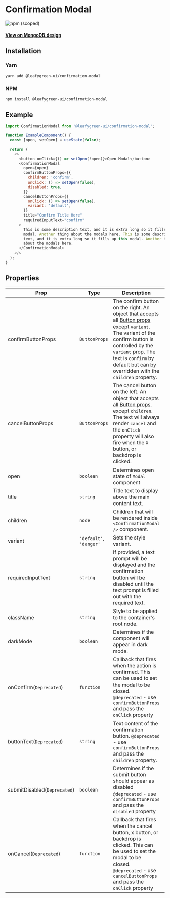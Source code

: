 # Confirmation Modal

![npm (scoped)](https://img.shields.io/npm/v/@leafygreen-ui/confirmation-modal.svg)

#### [View on MongoDB.design](https://www.mongodb.design/component/confirmation-modal/live-example/)

## Installation

### Yarn

```shell
yarn add @leafygreen-ui/confirmation-modal
```

### NPM

```shell
npm install @leafygreen-ui/confirmation-modal
```

## Example

```js
import ConfirmationModal from '@leafygreen-ui/confirmation-modal';

function ExampleComponent() {
  const [open, setOpen] = useState(false);

  return (
    <>
      <button onClick={() => setOpen(!open)}>Open Modal</button>
      <ConfirmationModal
        open={open}
        confirmButtonProps={{
          children: 'confirm',
          onClick: () => setOpen(false),
          disabled: true,
        }}
        cancelButtonProps={{
          onClick: () => setOpen(false),
          variant: 'default',
        }}
        title="Confirm Title Here"
        requiredInputText="confirm"
      >
        This is some description text, and it is extra long so it fills up this
        modal. Another thing about the modals here. This is some description
        text, and it is extra long so it fills up this modal. Another thing
        about the modals here.
      </ConfirmationModal>
    </>
  );
}
```

## Properties

| Prop                         | Type                    | Description                                                                                                                                                                                                                                                                                                                                       | Default     |
| ---------------------------- | ----------------------- | ------------------------------------------------------------------------------------------------------------------------------------------------------------------------------------------------------------------------------------------------------------------------------------------------------------------------------------------------- | ----------- |
| confirmButtonProps           | `ButtonProps`           | The confirm button on the right. An object that accepts all [Button props](https://github.com/mongodb/leafygreen-ui/blob/main/packages/button/README.md#properties) except `variant`. The variant of the confirm button is controlled by the `variant` prop. The text is `confirm` by default but can by overridden with the `children` property. |             |
| cancelButtonProps            | `ButtonProps`           | The cancel button on the left. An object that accepts all [Button props](https://github.com/mongodb/leafygreen-ui/blob/main/packages/button/README.md#properties). except `children`. The text will always render `cancel` and the `onClick` property will also fire when the `X` button, or backdrop is clicked.                                 |             |
| open                         | `boolean`               | Determines open state of `Modal` component                                                                                                                                                                                                                                                                                                        | `false`     |
| title                        | `string`                | Title text to display above the main content text.                                                                                                                                                                                                                                                                                                |             |
| children                     | `node`                  | Children that will be rendered inside `<ConfirmationModal />` component.                                                                                                                                                                                                                                                                          |             |
| variant                      | `'default'`, `'danger'` | Sets the style variant.                                                                                                                                                                                                                                                                                                                           | `'default'` |
| requiredInputText            | `string`                | If provided, a text prompt will be displayed and the confirmation button will be disabled until the text prompt is filled out with the required text.                                                                                                                                                                                             |             |
| className                    | `string`                | Style to be applied to the container's root node.                                                                                                                                                                                                                                                                                                 |             |
| darkMode                     | `boolean`               | Determines if the component will appear in dark mode.                                                                                                                                                                                                                                                                                             | `false`     |
| onConfirm(`Deprecated`)      | `function`              | Callback that fires when the action is confirmed. This can be used to set the modal to be closed. `@deprecated` - use `confirmButtonProps` and pass the `onClick` property                                                                                                                                                                        | `() => {}`  |
| buttonText(`Deprecated`)     | `string`                | Text content of the confirmation button. `@deprecated` - use `confirmButtonProps` and pass the `children` property.                                                                                                                                                                                                                               |             |
| submitDisabled(`Deprecated`) | `boolean`               | Determines if the submit button should appear as disabled `@deprecated` - use `confirmButtonProps` and pass the `disabled` property                                                                                                                                                                                                               | `false`     |
| onCancel(`Deprecated`)       | `function`              | Callback that fires when the cancel button, x button, or backdrop is clicked. This can be used to set the modal to be closed. `@deprecated` - use `cancelButtonProps` and pass the `onClick` property                                                                                                                                             | `() => {}`  |
